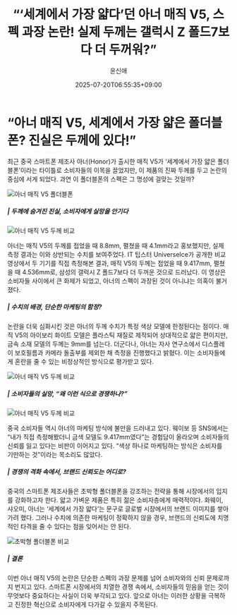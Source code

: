 ﻿---
title: "“‘세계에서 가장 얇다’던 아너 매직 V5, 스펙 과장 논란! 실제 두께는 갤럭시 Z 폴드7보다 더 두꺼워?”"
description: "## ‘세계에서 가장 얇다’던 중국 스마트폰 뚜껑 열어보니 ‘화들짝’… 도대체 무슨 일이? ..."
date: 2025-07-20T06:55:35+09:00
author: "윤신애"
categories: ["automotive"]
tags: ["뉴스", "이슈", "갤럭시Z폴드7", "매직V5", "삼성", "스마트폰", "아너", "중국", "폴더블폰", "스펙논란", "IT팁스터"]
hash: 0c82643a
source_url: "https://www.reportera.co.kr/news/thickness-of-chinese-and-samsung-smartphones/"
url: "/automotive/segyeeseo-gajang-yalbdadeon-aneo/"
images: ["https://imagedelivery.net/BhPWbivJAhTvor9c-8lV2w/08a34585-8e41-4093-fa98-d8573f9bc900/public", "https://imagedelivery.net/BhPWbivJAhTvor9c-8lV2w/d6873c76-16e2-4d9f-1e97-e1acecda1200/public", "https://imagedelivery.net/BhPWbivJAhTvor9c-8lV2w/561d91aa-3fa6-4f3e-cc35-48cae4c48b00/public", "https://imagedelivery.net/BhPWbivJAhTvor9c-8lV2w/e9a5af8b-ae92-437f-7628-941ce3e5a800/public", "https://imagedelivery.net/BhPWbivJAhTvor9c-8lV2w/7996fef6-3a9e-4af0-9849-b30e0aca6c00/public"]
thumbnail: "https://imagedelivery.net/BhPWbivJAhTvor9c-8lV2w/08a34585-8e41-4093-fa98-d8573f9bc900/public"
image: "https://imagedelivery.net/BhPWbivJAhTvor9c-8lV2w/08a34585-8e41-4093-fa98-d8573f9bc900/public"
featured_image: "https://imagedelivery.net/BhPWbivJAhTvor9c-8lV2w/08a34585-8e41-4093-fa98-d8573f9bc900/public"
image_width: 1200
image_height: 630
slug: "segyeeseo-gajang-yalbdadeon-aneo"
type: "post"
layout: "single"
news_keywords: "뉴스, 이슈, 갤럭시Z폴드7, 매직V5, 삼성"
robots: "index, follow"
draft: false
---

# “아너 매직 V5, 세계에서 가장 얇은 폴더블폰? 진실은 두께에 있다!”

최근 중국 스마트폰 제조사 아너(Honor)가 출시한 매직 V5가 ‘세계에서 가장 얇은 폴더블폰’이라는 타이틀로 소비자들의 이목을 끌었지만, 이 제품의 진짜 두께를 두고 논란의 중심에 서게 되었다. 과연 이 폴더블폰의 스펙은 그 명성에 걸맞는 것일까?


![아너 매직 V5 폴더블폰](https://imagedelivery.net/BhPWbivJAhTvor9c-8lV2w/08a34585-8e41-4093-fa98-d8573f9bc900/public)


##### | 두께에 숨겨진 진실, 소비자에게 실망을 안기다


![아너 매직 V5 두께 비교](https://imagedelivery.net/BhPWbivJAhTvor9c-8lV2w/561d91aa-3fa6-4f3e-cc35-48cae4c48b00/public)


아너는 매직 V5의 두께를 접었을 때 8.8mm, 펼쳤을 때 4.1mm라고 홍보했지만, 실제 측정 결과는 이와 상반되는 수치를 보여주었다. IT 팁스터 UniverseIce가 공개한 비교 영상에서 두 기기를 직접 측정해본 결과, 매직 V5의 두께는 접었을 때 9.417mm, 펼쳤을 때 4.536mm로, 삼성의 갤럭시 Z 폴드7보다 더 두꺼운 것으로 드러났다. 이 영상은 소비자들 사이에서 큰 화제가 되었고, 아너의 스펙이 과장된 것이 아니냐는 의혹이 불거졌다.

##### | 수치의 배경, 단순한 마케팅의 함정?

논란을 더욱 심화시킨 것은 아너의 두께 수치가 특정 색상 모델에 한정된다는 점이다. 매직 V5의 아이보리 화이트 모델은 플라스틱 재질로 제작되어 상대적으로 얇은 편이지만, 금속 소재 모델의 두께는 9mm를 넘는다. 더군다나, 아너는 자사 연구소에서 디스플레이 보호필름과 카메라 돌출부를 제외한 채 측정을 진행했다고 밝혔다. 이는 소비자들에게 혼란을 줄 수 있는 비정상적인 방식으로 평가받고 있다.


![아너 매직 V5 두께 비교](https://imagedelivery.net/BhPWbivJAhTvor9c-8lV2w/7996fef6-3a9e-4af0-9849-b30e0aca6c00/public)


##### | 소비자들의 실망, “왜 이런 식으로 경쟁하나?”


![아너 매직 V5 두께 비교](https://imagedelivery.net/BhPWbivJAhTvor9c-8lV2w/d6873c76-16e2-4d9f-1e97-e1acecda1200/public)


중국 소비자들 역시 아너의 마케팅 방식에 불만을 드러내고 있다. 웨이보 등 SNS에서는 “내가 직접 측정해봤더니 금색 모델도 9.417mm였다”는 경험담이 올라오며 소비자들의 신뢰를 잃고 있다는 비판이 이어지고 있다. “색상 하나로 마케팅하는 방식은 소비자를 기만하는 것”이라는 목소리도 많았다.

##### | 경쟁의 격화 속에서, 브랜드 신뢰도는 어디로?

중국의 스마트폰 제조사들은 초박형 폴더블폰을 강조하는 전략을 통해 시장에서의 입지를 강화하고자 한다. 얇고 가벼운 제품은 특히 젊은 소비자층에게 매력적이다. 화웨이, 샤오미, 아너는 ‘세계에서 가장 얇다’는 문구로 글로벌 시장에서의 브랜드 이미지를 쌓아가려 했다. 그러나 수치에 의존한 마케팅이 정확하지 않을 경우, 브랜드의 신뢰도에 치명적인 타격을 줄 수 있다는 점을 잊어서는 안 된다.


![초박형 폴더블폰 비교](https://imagedelivery.net/BhPWbivJAhTvor9c-8lV2w/e9a5af8b-ae92-437f-7628-941ce3e5a800/public)


##### | 결론

이번 아너 매직 V5의 논란은 단순한 스펙의 과장 문제를 넘어 소비자와의 신뢰 문제로까지 번지고 있다. 스마트폰 시장에서의 치열한 경쟁 속에서, 소비자들의 믿음을 얻는 것이 무엇보다 중요하다는 사실이 더욱 부각되고 있다. 앞으로 아너는 이러한 상황을 극복하고 진정한 혁신으로 소비자에게 다가갈 수 있을지 주목된다.


